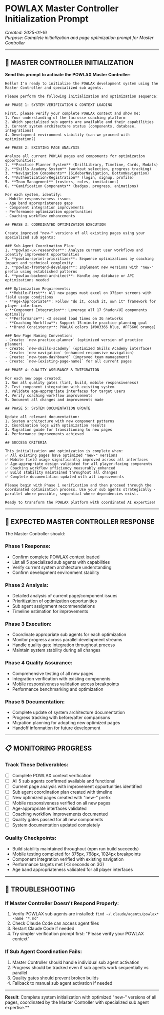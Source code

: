 # POWLAX Master Controller Initialization Prompt

*Created: 2025-01-16*  
*Purpose: Complete initialization and page optimization prompt for Master Controller*

---

## 🚀 **MASTER CONTROLLER INITIALIZATION**

**Send this prompt to activate the POWLAX Master Controller:**

```
Hello! I'm ready to initialize the POWLAX development system using the Master Controller and specialized sub agents.

Please perform the following initialization and optimization sequence:

## PHASE 1: SYSTEM VERIFICATION & CONTEXT LOADING

First, please verify your complete POWLAX context and show me:
1. Your understanding of the lacrosse coaching platform
2. Which specialized sub agents are available and their capabilities  
3. Current system architecture status (components, database, integrations)
4. Development environment stability (can we proceed with optimization?)

## PHASE 2: EXISTING PAGE ANALYSIS

Analyze all current POWLAX pages and components for optimization opportunities:
1. **Practice Planner System** (DrillLibrary, Timeline, Cards, Modals)
2. **Skills Academy System** (workout selection, progress tracking)
3. **Navigation Components** (SidebarNavigation, BottomNavigation)  
4. **Authentication/Registration** (login, signup, profile)
5. **Team Management** (rosters, roles, invitations)
6. **Gamification Components** (badges, progress, animations)

For each system, identify:
- Mobile responsiveness issues
- Age band appropriateness gaps
- Component integration improvements
- Performance optimization opportunities
- Coaching workflow enhancements

## PHASE 3: COORDINATED OPTIMIZATION EXECUTION

Create improved "new-" versions of all existing pages using your specialized sub agents:

### Sub Agent Coordination Plan:
1. **powlax-ux-researcher**: Analyze current user workflows and identify improvement opportunities
2. **powlax-sprint-prioritizer**: Sequence optimizations by coaching impact and technical complexity
3. **powlax-frontend-developer**: Implement new versions with "new-" prefix using established patterns
4. **powlax-backend-architect**: Handle any database or API optimizations needed

### Optimization Requirements:
- **Mobile-First**: All new pages must excel on 375px+ screens with field usage conditions
- **Age-Appropriate**: Follow "do it, coach it, own it" framework for player interfaces
- **Component Integration**: Leverage all 17 Shadcn/UI components optimally
- **Performance**: <3 second load times on 3G networks
- **Coaching Workflow**: Support 15-minute practice planning goal
- **Brand Consistency**: POWLAX colors (#003366 blue, #FF6600 orange)

### New Page Naming Convention:
- Create: `new-practice-planner` (optimized version of practice planner)
- Create: `new-skills-academy` (optimized Skills Academy interface)
- Create: `new-navigation` (enhanced responsive navigation)
- Create: `new-team-dashboard` (improved team management)
- Create: `new-[existing-page-name]` for all current pages

## PHASE 4: QUALITY ASSURANCE & INTEGRATION

For each new page created:
1. Run all quality gates (lint, build, mobile responsiveness)
2. Test component integration with existing system
3. Validate age-appropriate interfaces for target users
4. Verify coaching workflow improvements
5. Document all changes and improvements made

## PHASE 5: SYSTEM DOCUMENTATION UPDATE

Update all relevant documentation:
1. System architecture with new component patterns
2. Coordination logs with optimization results
3. Migration guide for transitioning to new pages
4. Performance improvements achieved

## SUCCESS CRITERIA

This initialization and optimization is complete when:
✅ All existing pages have optimized "new-" versions
✅ Mobile field usage significantly improved across all interfaces
✅ Age-appropriate design validated for all player-facing components
✅ Coaching workflow efficiency measurably enhanced
✅ Build stability maintained throughout all changes
✅ Complete documentation updated with all improvements

Please begin with Phase 1 verification and then proceed through the coordinated optimization process. Use your sub agents strategically - parallel where possible, sequential where dependencies exist.

Ready to transform the POWLAX platform with coordinated AI expertise!
```

---

## 🎯 **EXPECTED MASTER CONTROLLER RESPONSE**

The Master Controller should:

### **Phase 1 Response:**
- Confirm complete POWLAX context loaded
- List all 5 specialized sub agents with capabilities
- Verify current system architecture understanding
- Confirm development environment stability

### **Phase 2 Analysis:**
- Detailed analysis of current page/component issues
- Prioritization of optimization opportunities
- Sub agent assignment recommendations
- Timeline estimation for improvements

### **Phase 3 Execution:**
- Coordinate appropriate sub agents for each optimization
- Monitor progress across parallel development streams
- Handle quality gate integration throughout process
- Maintain system stability during all changes

### **Phase 4 Quality Assurance:**
- Comprehensive testing of all new pages
- Integration verification with existing components
- Mobile responsiveness validation across breakpoints
- Performance benchmarking and optimization

### **Phase 5 Documentation:**
- Complete update of system architecture documentation
- Progress tracking with before/after comparisons
- Migration planning for adopting new optimized pages
- Handoff information for future development

---

## 📋 **MONITORING PROGRESS**

### **Track These Deliverables:**
- [ ] Complete POWLAX context verification
- [ ] All 5 sub agents confirmed available and functional  
- [ ] Current page analysis with improvement opportunities identified
- [ ] Sub agent coordination plan created with timeline
- [ ] New optimized pages created with "new-" prefix
- [ ] Mobile responsiveness verified on all new pages
- [ ] Age-appropriate interfaces validated
- [ ] Coaching workflow improvements documented
- [ ] Quality gates passed for all new components
- [ ] System documentation updated completely

### **Quality Checkpoints:**
- Build stability maintained throughout (npm run build succeeds)
- Mobile testing completed for 375px, 768px, 1024px breakpoints
- Component integration verified with existing navigation
- Performance targets met (<3 seconds on 3G)
- Age band appropriateness validated for all player interfaces

---

## 🚨 **TROUBLESHOOTING**

### **If Master Controller Doesn't Respond Properly:**
1. Verify POWLAX sub agents are installed: `find ~/.claude/agents/powlax* -name "*.md"`
2. Check Claude Code can access agent files
3. Restart Claude Code if needed
4. Try simpler verification prompt first: "Please verify your POWLAX context"

### **If Sub Agent Coordination Fails:**
1. Master Controller should handle individual sub agent activation
2. Progress should be tracked even if sub agents work sequentially vs parallel
3. Quality gates should prevent broken builds
4. Fallback to manual sub agent activation if needed

---

**Result**: Complete system initialization with optimized "new-" versions of all pages, coordinated by the Master Controller with specialized sub agent expertise.**